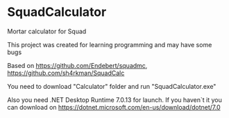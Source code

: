 # SquadCalculator
Mortar calculator for Squad

This project was created for learning programming and may have some bugs

Based on https://github.com/Endebert/squadmc, https://github.com/sh4rkman/SquadCalc

You need to download "Calculator" folder and run "SquadCalculator.exe"

Also you need .NET Desktop Runtime 7.0.13 for launch. If you haven`t it you can download on https://dotnet.microsoft.com/en-us/download/dotnet/7.0
